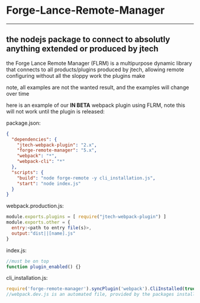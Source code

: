 # Forge-Lance-Remote-Manager

---

## the nodejs package to connect to absolutly anything extended or produced by jtech

the Forge Lance Remote Manager (FLRM) is a multipurpose dynamic library that connects to all products/plugins produced by jtech, allowing remote configuring without all the sloppy work the plugins make

note, all examples are not the wanted result, and the examples will change over time

here is an example of our **IN BETA** webpack plugin using FLRM, note this will not work until the plugin is released:

package.json:

```json
{
  "dependencies": {
    "jtech-webpack-plugin": "2.x",
    "forge-remote-manager": "5.x",
    "webpack": "*",
    "webpack-cli": "*"
  },
  "scripts": {
    "build": "node forge-remote -y cli_installation.js",
    "start": "node index.js"
  }
}
```

webpack.production.js:

```js
module.exports.plugins = [ require("jtech-webpack-plugin") ]
module.exports.other = {
  entry:<path to entry file(s)>,
  output:"dist||[name].js"
}
```

index.js:

```js
//must be on top
function plugin_enabled() {}
```

cli_installation.js:

```js
require('forge-remote-manager').syncPlugin('webpack').CliInstalled(true).config({ production:'webpack.production.js', dev:'webpack.dev.js', srvr:false })"
//webpack.dev.js is an automated file, provided by the packages installed & retrieved by the package query through the remote manager
```
